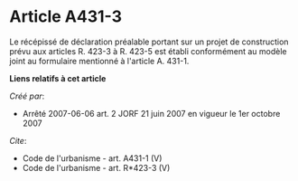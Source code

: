 # Article A431-3

Le récépissé de déclaration préalable portant sur un projet de construction prévu aux articles R. 423-3 à R. 423-5 est établi
conformément au modèle joint au formulaire mentionné à l'article A. 431-1.

**Liens relatifs à cet article**

_Créé par_:

  - Arrêté 2007-06-06 art. 2 JORF 21 juin 2007 en vigueur le 1er octobre 2007

_Cite_:

  - Code de l'urbanisme - art. A431-1 (V)
  - Code de l'urbanisme - art. R*423-3 (V)
